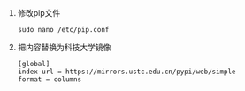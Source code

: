 1. 修改pip文件
    ```
    sudo nano /etc/pip.conf
    ```
2. 把内容替换为科技大学镜像
    ```
    [global]
    index-url = https://mirrors.ustc.edu.cn/pypi/web/simple
    format = columns
    ```